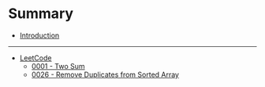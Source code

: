 # Summary

* [Introduction](README.md)
---
* [LeetCode](./leetcode/README.md)
  * [0001 - Two Sum](./leetcode/two-sum.md)
  * [0026 - Remove Duplicates from Sorted Array](./leetcode/remove-duplicates-from-sorted-array.md)


